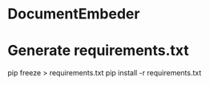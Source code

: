 # DocumentEmbeder

# Generate requirements.txt
pip freeze > requirements.txt
pip install -r requirements.txt